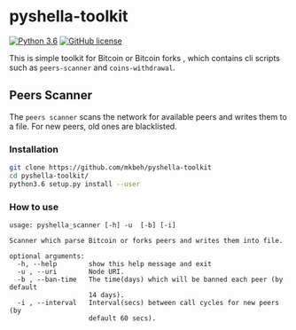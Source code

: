 # pyshella-toolkit

[![Python 3.6](https://img.shields.io/badge/python-3.6-blue.svg)](https://www.python.org/downloads/release/python-360/)
[![GitHub license](https://img.shields.io/github/license/Naereen/StrapDown.js.svg)](https://github.com/Naereen/StrapDown.js/blob/master/LICENSE)

This is simple toolkit for Bitcoin or Bitcoin forks , which contains
cli scripts such as `peers-scanner` and `coins-withdrawal`.


## Peers Scanner
The `peers scanner` scans the network for available peers and 
writes them to a file. For new peers, old ones are blacklisted.

### Installation
```bash
git clone https://github.com/mkbeh/pyshella-toolkit
cd pyshella-toolkit/
python3.6 setup.py install --user
```

### How to use
```
usage: pyshella_scanner [-h] -u  [-b] [-i]

Scanner which parse Bitcoin or forks peers and writes them into file.

optional arguments:
  -h, --help        show this help message and exit
  -u , --uri        Node URI.
  -b , --ban-time   The time(days) which will be banned each peer (by default
                    14 days).
  -i , --interval   Interval(secs) between call cycles for new peers (by
                    default 60 secs).
```